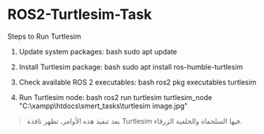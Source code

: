 # ROS2-Turtlesim-Task
Steps to Run Turtlesim

1. Update system packages:
bash
sudo apt update


2. Install Turtlesim package:
bash
sudo apt install ros-humble-turtlesim


3. Check available ROS 2 executables:
bash
ros2 pkg executables turtlesim


4. Run Turtlesim node:
bash
ros2 run turtlesim turtlesim_node
"C:\xampp\htdocs\smert_tasks\turtlesim image.jpg"



> بعد تنفيذ هذه الأوامر، تظهر نافذة Turtlesim فيها السلحفاة والخلفية الزرقاء.
